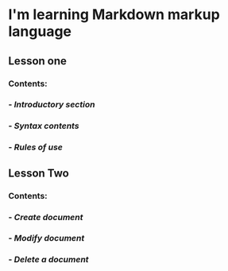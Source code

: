 # __I'm learning Markdown markup language__
## Lesson one <br>
### Contents: <br>
### - *Introductory section* <br>
### - *Syntax contents* <br>
### - *Rules of use*

## Lesson Two <br>
### Contents: <br>
### - *Create document* <br>
### - *Modify document* <br>
### - *Delete a document*
